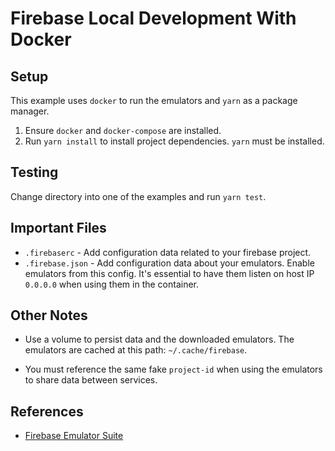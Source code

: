 # Firebase Local Development With Docker

## Setup
This example uses `docker` to run the emulators and `yarn` as a package manager.

1. Ensure `docker` and `docker-compose` are installed.
1. Run `yarn install` to install project dependencies. `yarn` must be installed.

## Testing

Change directory into one of the examples and run `yarn test`.

## Important Files

- `.firebaserc` - Add configuration data related to your firebase project.
- `.firebase.json` - Add configuration data about your emulators. Enable emulators from this config. It's essential to have them listen on host IP `0.0.0.0` when using them in the container.


## Other Notes
- Use a volume to persist data and the downloaded emulators. The emulators are cached at this path: `~/.cache/firebase`.

- You must reference the same fake `project-id` when using the emulators to share data between services.


## References

- [Firebase Emulator Suite](https://firebase.google.com/docs/emulator-suite)
